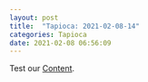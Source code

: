 ```yaml
---
layout: post
title:  "Tapioca: 2021-02-08-14"
categories: Tapioca
date: 2021-02-08 06:56:09
---
```

Test our [Content](https://github.com/HappyMaki/Tapioca-Releases/releases/download/2021-02-08-14/Tapioca_2021-02-08-14.zip).

